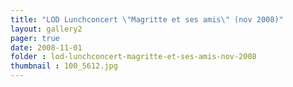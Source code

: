```yaml
---
title: "LOD Lunchconcert \"Magritte et ses amis\" (nov 2008)"
layout: gallery2 
pager: true
date: 2008-11-01
folder : lod-lunchconcert-magritte-et-ses-amis-nov-2008
thumbnail : 100_5612.jpg
---
```


